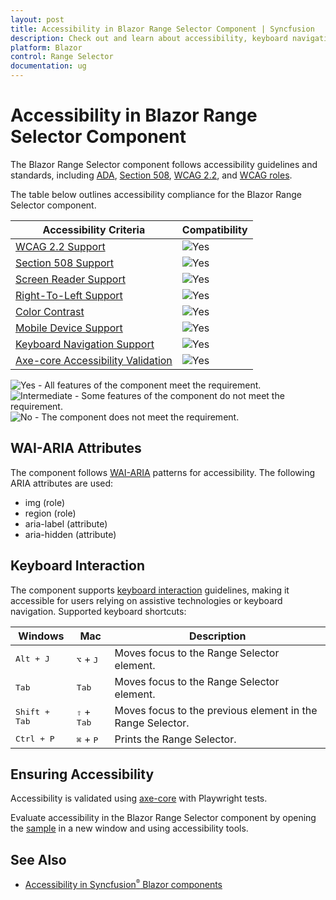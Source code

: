 ```yaml
---
layout: post
title: Accessibility in Blazor Range Selector Component | Syncfusion
description: Check out and learn about accessibility, keyboard navigation, and compliance in the Syncfusion Blazor Range Selector component.
platform: Blazor
control: Range Selector
documentation: ug
---
```


# Accessibility in Blazor Range Selector Component

The Blazor Range Selector component follows accessibility guidelines and standards, including [ADA](https://www.ada.gov/), [Section 508](https://www.section508.gov/), [WCAG 2.2](https://www.w3.org/TR/WCAG22/), and [WCAG roles](https://www.w3.org/TR/wai-aria/#roles).

The table below outlines accessibility compliance for the Blazor Range Selector component.

| Accessibility Criteria | Compatibility |
| -- | -- |
| [WCAG 2.2 Support](../common/accessibility#accessibility-standards) | <img src="https://cdn.syncfusion.com/content/images/landing-page/yes.png" alt="Yes"> |
| [Section 508 Support](../common/accessibility#accessibility-standards) | <img src="https://cdn.syncfusion.com/content/images/landing-page/yes.png" alt="Yes"> |
| [Screen Reader Support](../common/accessibility#screen-reader-support) | <img src="https://cdn.syncfusion.com/content/images/landing-page/yes.png" alt="Yes"> |
| [Right-To-Left Support](../common/accessibility#right-to-left-support) | <img src="https://cdn.syncfusion.com/content/images/landing-page/yes.png" alt="Yes"> |
| [Color Contrast](../common/accessibility#color-contrast) | <img src="https://cdn.syncfusion.com/content/images/landing-page/yes.png" alt="Yes"> |
| [Mobile Device Support](../common/accessibility#mobile-device-support) | <img src="https://cdn.syncfusion.com/content/images/landing-page/yes.png" alt="Yes"> |
| [Keyboard Navigation Support](../common/accessibility#keyboard-navigation-support) | <img src="https://cdn.syncfusion.com/content/images/landing-page/yes.png" alt="Yes"> |
| [Axe-core Accessibility Validation](../common/accessibility#ensuring-accessibility) | <img src="https://cdn.syncfusion.com/content/images/landing-page/yes.png" alt="Yes"> |

<style>
    .post .post-content img {
        display: inline-block;
        margin: 0.5em 0;
    }
</style>

<div><img src="https://cdn.syncfusion.com/content/images/documentation/full.png" alt="Yes"> - All features of the component meet the requirement.</div>

<div><img src="https://cdn.syncfusion.com/content/images/documentation/partial.png" alt="Intermediate"> - Some features of the component do not meet the requirement.</div>

<div><img src="https://cdn.syncfusion.com/content/images/documentation/not-supported.png" alt="No"> - The component does not meet the requirement.</div>


## WAI-ARIA Attributes

The component follows [WAI-ARIA](https://www.w3.org/WAI/ARIA/apg/patterns/alert/) patterns for accessibility. The following ARIA attributes are used:

* img (role)
* region (role)
* aria-label (attribute)
* aria-hidden (attribute)

## Keyboard Interaction

The component supports [keyboard interaction](https://www.w3.org/WAI/ARIA/apg/patterns/alert/#keyboardinteraction) guidelines, making it accessible for users relying on assistive technologies or keyboard navigation. Supported keyboard shortcuts:

| Windows | Mac | Description |
| --- | --- | --- |
| <kbd>Alt + J</kbd> | <kbd>⌥</kbd> + <kbd>J</kbd> | Moves focus to the Range Selector element. |
| <kbd>Tab</kbd> | <kbd>Tab</kbd> | Moves focus to the Range Selector element. |
| <kbd>Shift + Tab</kbd> | <kbd>⇧</kbd> + <kbd>Tab</kbd> | Moves focus to the previous element in the Range Selector. |
| <kbd>Ctrl + P</kbd> | <kbd>⌘</kbd> + <kbd>P</kbd> | Prints the Range Selector. |

## Ensuring Accessibility

Accessibility is validated using [axe-core](https://www.nuget.org/packages/Deque.AxeCore.Playwright) with Playwright tests.

Evaluate accessibility in the Blazor Range Selector component by opening the [sample](https://blazor.syncfusion.com/accessibility/range-selector) in a new window and using accessibility tools.

## See Also

* [Accessibility in Syncfusion<sup style="font-size:70%">&reg;</sup> Blazor components](https://blazor.syncfusion.com/documentation/common/accessibility)
